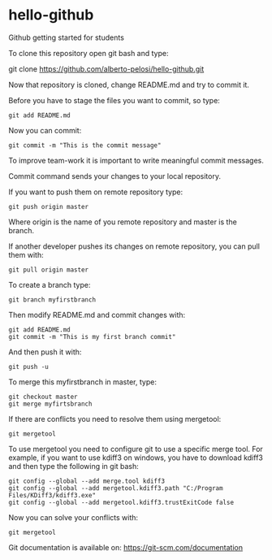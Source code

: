 # hello-github
Github getting started for students

To clone this repository open git bash and type:

git clone https://github.com/alberto-pelosi/hello-github.git

Now that repository is cloned, change README.md and try to commit it.

Before you have to stage the files you want to commit, so type:
```
git add README.md
```
Now you can commit:
```
git commit -m "This is the commit message"
```
To improve team-work it is important to write meaningful commit messages.

Commit command sends your changes to your local repository.

If you want to push them on remote repository type:
```
git push origin master
```
Where origin is the name of you remote repository and master is the branch.

If another developer pushes its changes on remote repository, you can pull them with:
```
git pull origin master
```
To create a branch type:
```
git branch myfirstbranch
```
Then modify README.md and commit changes with:
```
git add README.md
git commit -m "This is my first branch commit"
```
And then push it with:
```
git push -u
```

To merge this myfirstbranch in master, type:
```
git checkout master
git merge myfirtsbranch
```

If there are conflicts you need to resolve them using mergetool:

```
git mergetool
```

To use mergetool you need to configure git to use a specific merge tool.
For example, if you want to use kdiff3 on windows, you have to download kdiff3 and then type the following in git bash:

```
git config --global --add merge.tool kdiff3
git config --global --add mergetool.kdiff3.path "C:/Program Files/KDiff3/kdiff3.exe"
git config --global --add mergetool.kdiff3.trustExitCode false
```

Now you can solve your conflicts with:

```
git mergetool
```





Git documentation is available on: https://git-scm.com/documentation

